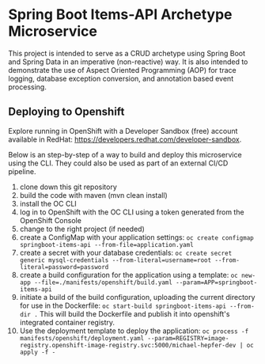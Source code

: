 # Spring Boot Items-API Archetype Microservice

This project is intended to serve as a CRUD archetype using Spring Boot and Spring Data in an imperative (non-reactive) way.  It is also intended to demonstrate the use of Aspect Oriented Programming (AOP) for trace logging, database exception conversion, and annotation based event processing.

## Deploying to Openshift
Explore running in OpenShift with a Developer Sandbox (free) account available in RedHat: https://developers.redhat.com/developer-sandbox.

Below is an step-by-step of a way to build and deploy this microservice using the CLI. They could also be used as part of an external CI/CD pipeline.

1. clone down this git repository
2. build the code with maven (mvn clean install)
3. install the OC CLI
4. log in to OpenShift with the OC CLI using a token generated from the OpenShift Console
5. change to the right project (if needed)
6. create a ConfigMap with your application settings:
``oc create configmap springboot-items-api --from-file=application.yaml``
7. create a secret with your database credentials:
``oc create secret generic mysql-credentials --from-literal=username=root --from-literal=password=password``
8. create a build configuration for the application using a template:
``oc new-app --file=./manifests/openshift/build.yaml --param=APP=springboot-items-api``
9. initiate a build of the build configuration, uploading the current directory for use in the Dockerfile:
``oc start-build springboot-items-api --from-dir .``
This will build the Dockerfile and publish it into openshift's integrated container registry.
10. Use the deployment template to deploy the application:
``oc process -f manifests/openshift/deployment.yaml --param=REGISTRY=image-registry.openshift-image-registry.svc:5000/michael-hepfer-dev | oc apply -f -``



